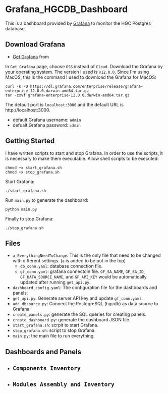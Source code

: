 # Grafana_HGCDB_Dashboard
This is a dashboard provided by [Grafana](https://github.com/grafana/grafana?tab=readme-ov-file) to monitor the HGC Postgres database. 

## Download Grafana
- [Get Grafana](https://grafana.com/get) from 

In `Get Grafana` page, choose `OSS` instead of `Cloud`. Download the Grafana by your operating system. The version I used is `v12.0.0`.
Since I'm using MacOS, this is the command I used to download the Grafana for MacOS:
```
curl -k -O https://dl.grafana.com/enterprise/release/grafana-enterprise-12.0.0.darwin-amd64.tar.gz
tar -zxvf grafana-enterprise-12.0.0.darwin-amd64.tar.gz
```

The default port is `localhost:3000` and the default URL is http://localhost:3000.
- default Grafana username: `admin`
- defualt Grafana password: `admin`

## Getting Started
I have written scripts to start and stop Grafana. In order to use the scripts, it is necessary to make them executable.
Allow shell scripts to be executed:
```
chmod +x start_grafana.sh
chmod +x stop_grafana.sh
```

Start Grafana:
```
./start_grafana.sh
```

Run `main.py` to generate the dashboard:
```
python main.py
```

Finally to stop Grafana:
```
./stop_grafana.sh
```

## Files
- `a_EverythingNeedToChange`: This is the only file that need to be changed with different settings. (`a` is added to be put in the top)
    - `db_conn.yaml`: database connection file.
    - `gf_conn.yaml`: grafana connectoin file. `GF_SA_NAME`, `GF_SA_ID`, `GF_DATA_SOURCE_NAME`, and `GF_API_KEY` would be automatically updated after running `get_api.py`.
- `dashboard_config.yaml`: The configuration file for the dashboards and panels.
- `get_api.py`: Generate server API key and update `gf_conn.yaml`.
- `add_dbsource.py`: Connect the PostegreSQL (hgcdb) as data source to Grafana.
- `create_panels.py`: generate the SQL queries for creating panels.
- `create_dashboard.py`: generate the dashboard JSON file.
- `start_grafana.sh`: scrpit to start Grafana.
- `stop_grafana.sh`: script to stop Grafana.
- `main.py`: the main file to run everything.

## Dashboards and Panels
- `Components Inventory`
    -
- `Modules Assembly and Inventory`
    -